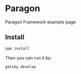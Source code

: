 # Paragon
Paragon Framework example page

## Install

```sh
npm install
```

Then you can run it by:
```sh
gatsby develop
```
